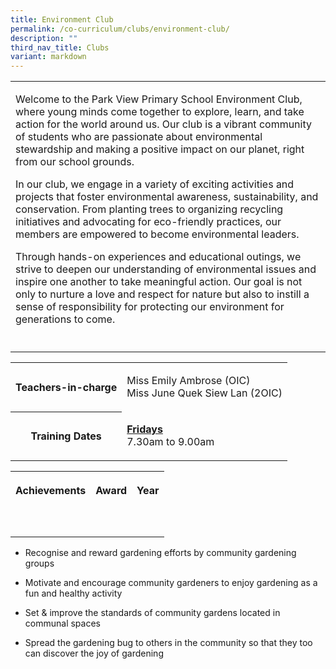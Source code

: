 ```yaml
---
title: Environment Club
permalink: /co-curriculum/clubs/environment-club/
description: ""
third_nav_title: Clubs
variant: markdown
---
```

<table>
<tbody>
<tr>
<td rowspan="1" colspan="1">
<p>Welcome to the Park View Primary School Environment Club, where young
minds come together to explore, learn, and take action for the world around
us. Our club is a vibrant community of students who are passionate about
environmental stewardship and making a positive impact on our planet, right
from our school grounds.</p>
<p>In our club, we engage in a variety of exciting activities and projects
that foster environmental awareness, sustainability, and conservation.
From planting trees to organizing recycling initiatives and advocating
for eco-friendly practices, our members are empowered to become environmental
leaders.</p>
<p>Through hands-on experiences and educational outings, we strive to deepen
our understanding of environmental issues and inspire one another to take
meaningful action. Our goal is not only to nurture a love and respect for
nature but also to instill a sense of responsibility for protecting our
environment for generations to come.</p>
</td>
</tr>
<tr>
<td rowspan="1" colspan="1">
<p></p>
</td>
</tr>
</tbody>
</table>
<table>
<tbody>
<tr>
<th rowspan="1" colspan="1">
<p>Teachers-in-charge</p>
</th>
<td rowspan="1" colspan="1">
<p>Miss Emily Ambrose (OIC)
<br>Miss June Quek Siew Lan (2OIC)</p>
</td>
</tr>
<tr>
<th rowspan="1" colspan="1">
<p>Training Dates</p>
</th>
<td rowspan="1" colspan="1">
<p><strong><u>Fridays</u></strong> 
<br>7.30am to 9.00am</p>
</td>
</tr>
</tbody>
</table>
<table>
<tbody>
<tr>
<th rowspan="1" colspan="1">
<p>Achievements</p>
</th>
<th rowspan="1" colspan="1">
<p>Award</p>
</th>
<th rowspan="1" colspan="1">
<p>Year</p>
</th>
</tr>
<tr>
<td rowspan="1" colspan="1">
<p></p>
</td>
<td rowspan="1" colspan="1">
<p></p>
</td>
<td rowspan="1" colspan="1">
<p></p>
</td>
</tr>
<tr>
<td rowspan="1" colspan="1">
<p></p>
</td>
<td rowspan="1" colspan="1">
<p></p>
</td>
<td rowspan="1" colspan="1">
<p></p>
</td>
</tr>
</tbody>
</table>
<p></p>
<ul data-tight="true" class="tight">
<li>
<p>Recognise and reward gardening efforts by community gardening groups</p>
</li>
<li>
<p>Motivate and encourage community gardeners to enjoy gardening as a fun
and healthy activity</p>
</li>
<li>
<p>Set &amp; improve the standards of community gardens located in communal
spaces</p>
</li>
<li>
<p>Spread the gardening bug to others in the community so that they too can
discover the joy of gardening</p>
</li>
</ul>
<p></p>